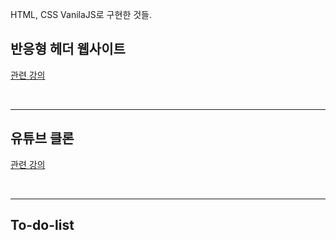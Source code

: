 HTML, CSS VanilaJS로 구현한 것들.

## 반응형 헤더 웹사이트  

[관련 강의](https://www.youtube.com/watch?v=X91jsJyZofw&list=PLv2d7VI9OotQ1F92Jp9Ce7ovHEsuRQB3Y&index=14)  

<br>
<hr>

## 유튜브 클론  

[관련 강의](https://www.youtube.com/watch?v=67stn7Pu7s4&list=PLv2d7VI9OotQ1F92Jp9Ce7ovHEsuRQB3Y&index=15)

<br>
<hr>

## To-do-list  


